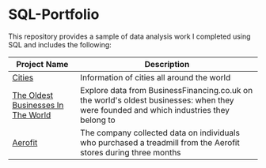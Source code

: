 # SQL-Portfolio

This repository provides a sample of data analysis work I completed using SQL and includes the following:

Project Name  | Description   | 
------------- | ------------- | 
[Cities]((https://github.com/QuiqueBaquera/SQL-Portfolio/tree/main/Cities)) | Information of cities all around the world 
[The Oldest Businesses In The World](https://github.com/QuiqueBaquera/SQL-Portfolio/tree/main/Oldest_Businesses)  | Explore data from BusinessFinancing.co.uk on the world's oldest businesses: when they were founded and which industries they belong to 
[Aerofit](https://github.com/QuiqueBaquera/SQL-Portfolio/tree/main/Aerofit) | The company collected data on individuals who purchased a treadmill from the Aerofit stores during three months 

